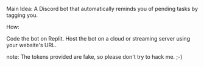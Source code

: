 Main Idea: A Discord bot that automatically reminds you of pending tasks by tagging you.

How:

Code the bot on Replit.
Host the bot on a cloud or streaming server using your website's URL.

note: The tokens provided are fake, so please don't try to hack me. ;-)
